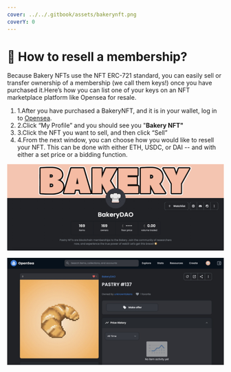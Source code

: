 ```yaml
---
cover: ../../.gitbook/assets/bakerynft.png
coverY: 0
---
```


# 🤳 How to resell a membership?

Because Bakery NFTs use the NFT ERC-721 standard, you can easily sell or transfer ownership of a membership (we call them keys!) once you have purchased it.Here’s how you can list one of your keys on an NFT marketplace platform like Opensea for resale.

1. 1.After you have purchased a BakeryNFT, and it is in your wallet, log in to [Opensea](https://opensea.io).
2. 2.Click “My Profile” and you should see you "**Bakery NFT"**
3. 3.Click the NFT you want to sell, and then click “Sell”
4. 4.From the next window, you can choose how you would like to resell your NFT. This can be done with either ETH, USDC, or DAI -- and with either a set price or a bidding function.

![](../../.gitbook/assets/00749D22-0D2F-4208-B98D-C6CE3ED48F3F.jpeg)

![](../../.gitbook/assets/8BDD801D-565B-4B13-87EB-C2973A34B306.jpeg)
